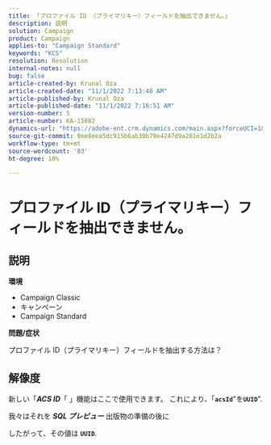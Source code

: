 ```yaml
---
title: 「プロファイル ID （プライマリキー）フィールドを抽出できません。」
description: 説明
solution: Campaign
product: Campaign
applies-to: "Campaign Standard"
keywords: "KCS"
resolution: Resolution
internal-notes: null
bug: false
article-created-by: Krunal Oza
article-created-date: "11/1/2022 7:13:40 AM"
article-published-by: Krunal Oza
article-published-date: "11/1/2022 7:16:51 AM"
version-number: 5
article-number: KA-15082
dynamics-url: "https://adobe-ent.crm.dynamics.com/main.aspx?forceUCI=1&pagetype=entityrecord&etn=knowledgearticle&id=a57b73b5-b459-ed11-9561-6045bd0067ea"
source-git-commit: 9ee8eea5dc915b6ab30b79e4247d9a201e1d2b2a
workflow-type: tm+mt
source-wordcount: '83'
ht-degree: 10%

---
```


# プロファイル ID（プライマリキー）フィールドを抽出できません。

## 説明

<b>環境</b>


- Campaign Classic
- キャンペーン
- Campaign Standard



<b>問題/症状</b>


プロファイル ID（プライマリキー）フィールドを抽出する方法は？


## 解像度


新しい「<b>*ACS ID</b>*「 」機能はここで使用できます。 これにより、「<b>`acsId`</b>&quot;を<b>`UUID`</b>&quot;.

我々はそれを <b>*SQL プレビュー</b>* 出版物の準備の後に

したがって、その値は <b>`UUID`</b>.
